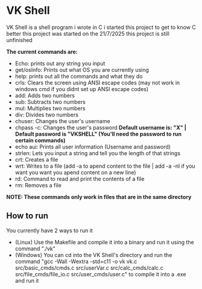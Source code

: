 # VK Shell
VK Shell is a shell program i wrote in C
i started this project to get to know C better
this project was started on the 21/7/2025
this project is still unfinished

**The current commands are:**
* Echo: prints out any string you input
* get/osInfo: Prints out what OS you are currently using
* help: prints out all the commands and what they do
* crls: Clears the screen using ANSI escape codes (may not work in windows cmd if you didnt set up ANSI escape codes)
* add: Adds two numbers
* sub: Subtracts two numbers
* mul: Multiplies two numbers
* div: Divides two numbers
* chuser: Changes the user's username
* chpass -c: Changes the user's password
**Default username is: "X" | Default password is "VKSHELL" (You'll need the password to run certain commands)**
* echo aui: Prints all user information (Username and password)
* strlen: Lets you input a string and tell you the length of that strings
* crt: Creates a file
* wrt: Writes to a file (add -a to apend content to the file | add -a -nl if you want you want you apend content on a new line)
* rd: Command to read and print the contents of a file
* rm: Removes a file

**NOTE: These commands only work in files that are in the same directory**

## How to run
You currently have 2 ways to run it
* (Linux) Use the Makefile and compile it into a binary and run it using the command "./vk"
* (Windows) You can cd into the VK Shell's directory and run the command "gcc -Wall -Wextra -std=c11 -o vk vk.c src/basic_cmds/cmds.c src/userVar.c src/calc_cmds/calc.c  src/file_cmds/file_io.c  src/user_cmds/user.c" to compile it into a .exe and run it